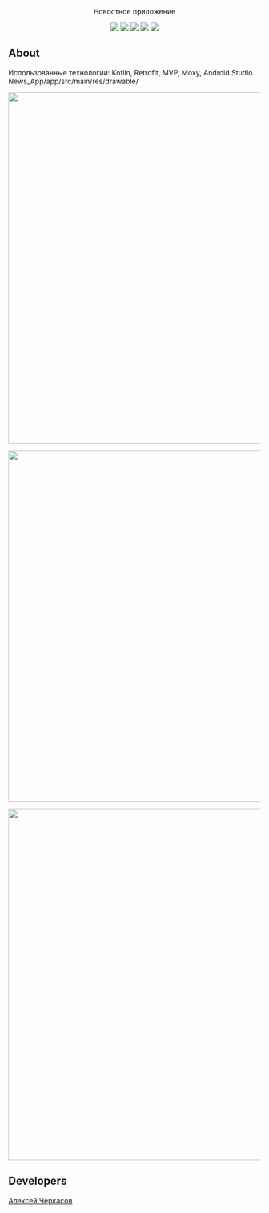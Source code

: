 

<p align="center">
   Новостное приложение
</p>

<p align="center"> 

   <img src="https://img.shields.io/badge/Kotlin-purple%20">
      <img src="https://img.shields.io/badge/Android-red">
   <img src="https://img.shields.io/badge/Moxy-green">
   <img src="https://img.shields.io/badge/Retrofit-orange">
  <img src="https://img.shields.io/badge/version-1.0-blue">

</p>

## About

Использованные технологии: Kotlin, Retrofit, MVP, Moxy, Android Studio.
News_App/app/src/main/res/drawable/

<p align="">
      <img src="https://github.com/befartok/News_App/app/src/main/res/drawable/Screenshot_2024-05-27-05-55-21.png" width="700">
</p>

<p align="">
      <img src="https://github.com/befartok/News_App/app/src/main/res/drawable/Screenshot_2024-05-27-05-55-51.png" width="700">
</p>

<p align="">
      <img src="https://github.com/befartok/News_App/app/src/main/res/drawable/Screenshot_2024-05-27-05-59-31.png" width="700">
</p>



## Developers

[Алексей Черкасов](https://github.com/befartok)
